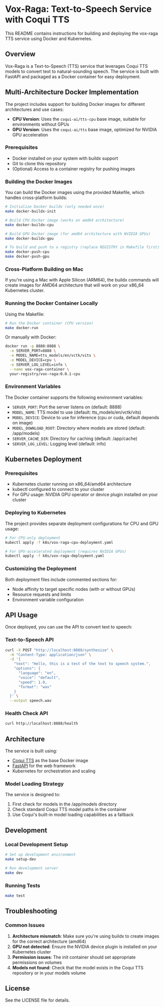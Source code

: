# Vox-Raga: Text-to-Speech Service with Coqui TTS

This README contains instructions for building and deploying the vox-raga TTS service using Docker and Kubernetes.

## Overview

Vox-Raga is a Text-to-Speech (TTS) service that leverages Coqui TTS models to convert text to natural-sounding speech. The service is built with FastAPI and packaged as a Docker container for easy deployment.

## Multi-Architecture Docker Implementation

The project includes support for building Docker images for different architectures and use cases:

- **CPU Version**: Uses the `coqui-ai/tts-cpu` base image, suitable for environments without GPUs
- **GPU Version**: Uses the `coqui-ai/tts` base image, optimized for NVIDIA GPU acceleration

### Prerequisites

- Docker installed on your system with buildx support
- Git to clone this repository
- (Optional) Access to a container registry for pushing images

### Building the Docker Images

You can build the Docker images using the provided Makefile, which handles cross-platform builds:

```bash
# Initialize Docker buildx (only needed once)
make docker-buildx-init

# Build CPU Docker image (works on amd64 architecture)
make docker-buildx-cpu

# Build GPU Docker image (for amd64 architecture with NVIDIA GPUs)
make docker-buildx-gpu

# To build and push to a registry (replace REGISTRY in Makefile first)
make docker-push-cpu
make docker-push-gpu
```

### Cross-Platform Building on Mac

If you're using a Mac with Apple Silicon (ARM64), the buildx commands will create images for AMD64 architecture that will work on your x86_64 Kubernetes cluster.

### Running the Docker Container Locally

Using the Makefile:

```bash
# Run the Docker container (CPU version)
make docker-run
```

Or manually with Docker:

```bash
docker run -p 8888:8888 \
  -e SERVER_PORT=8888 \
  -e MODEL_NAME=tts_models/en/vctk/vits \
  -e MODEL_DEVICE=cpu \
  -e SERVER_LOG_LEVEL=info \
  --name vox-raga-container \
  your-registry/vox-raga:0.0.1-cpu
```

### Environment Variables

The Docker container supports the following environment variables:

- `SERVER_PORT`: Port the server listens on (default: 8888)
- `MODEL_NAME`: TTS model to use (default: tts_models/en/vctk/vits)
- `MODEL_DEVICE`: Device to use for inference (cpu or cuda, default depends on image)
- `MODEL_DOWNLOAD_ROOT`: Directory where models are stored (default: /app/models)
- `SERVER_CACHE_DIR`: Directory for caching (default: /app/cache)
- `SERVER_LOG_LEVEL`: Logging level (default: info)

## Kubernetes Deployment

### Prerequisites

- Kubernetes cluster running on x86_64/amd64 architecture
- kubectl configured to connect to your cluster
- For GPU usage: NVIDIA GPU operator or device plugin installed on your cluster

### Deploying to Kubernetes

The project provides separate deployment configurations for CPU and GPU usage:

```bash
# For CPU-only deployment
kubectl apply -f k8s/vox-raga-cpu-deployment.yaml

# For GPU-accelerated deployment (requires NVIDIA GPUs)
kubectl apply -f k8s/vox-raga-deployment.yaml
```

### Customizing the Deployment

Both deployment files include commented sections for:

- Node affinity to target specific nodes (with or without GPUs)
- Resource requests and limits
- Environment variable configuration

## API Usage

Once deployed, you can use the API to convert text to speech:

### Text-to-Speech API

```bash
curl -X POST "http://localhost:8888/synthesize" \
  -H "Content-Type: application/json" \
  -d '{
    "text": "Hello, this is a test of the text to speech system.",
    "options": {
      "language": "en",
      "voice": "default",
      "speed": 1.0,
      "format": "wav"
    }
  }' \
  --output speech.wav
```

### Health Check API

```bash
curl http://localhost:8888/health
```

## Architecture

The service is built using:

- [Coqui TTS](https://github.com/coqui-ai/TTS) as the base Docker image
- [FastAPI](https://fastapi.tiangolo.com/) for the web framework
- Kubernetes for orchestration and scaling

### Model Loading Strategy

The service is designed to:

1. First check for models in the /app/models directory
2. Check standard Coqui TTS model paths in the container
3. Use Coqui's built-in model loading capabilities as a fallback

## Development

### Local Development Setup

```bash
# Set up development environment
make setup-dev

# Run development server
make dev
```

### Running Tests

```bash
make test
```

## Troubleshooting

### Common Issues

1. **Architecture mismatch**: Make sure you're using buildx to create images for the correct architecture (amd64)
2. **GPU not detected**: Ensure the NVIDIA device plugin is installed on your Kubernetes cluster
3. **Permission issues**: The init container should set appropriate permissions on volumes
4. **Models not found**: Check that the model exists in the Coqui TTS repository or in your models volume

## License

See the LICENSE file for details. 